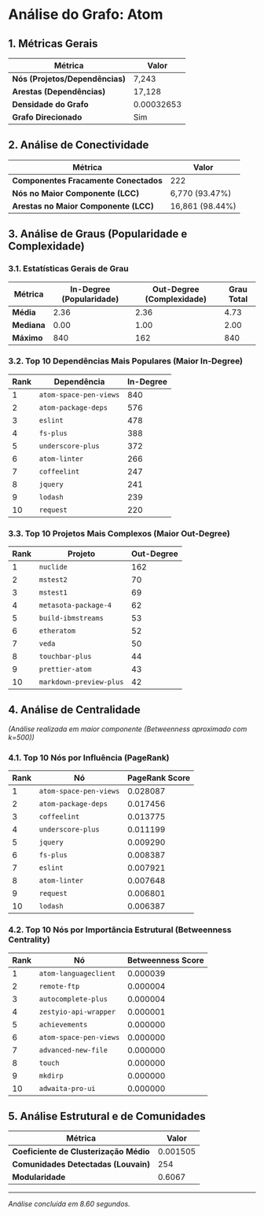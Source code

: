# Análise do Grafo: Atom

## 1. Métricas Gerais
| Métrica | Valor |
|---|---|
| **Nós (Projetos/Dependências)** | 7,243 |
| **Arestas (Dependências)** | 17,128 |
| **Densidade do Grafo** | 0.00032653 |
| **Grafo Direcionado** | Sim |

## 2. Análise de Conectividade
| Métrica | Valor |
|---|---|
| **Componentes Fracamente Conectados** | 222 |
| **Nós no Maior Componente (LCC)** | 6,770 (93.47%) |
| **Arestas no Maior Componente (LCC)** | 16,861 (98.44%) |

## 3. Análise de Graus (Popularidade e Complexidade)
### 3.1. Estatísticas Gerais de Grau
| Métrica | In-Degree (Popularidade) | Out-Degree (Complexidade) | Grau Total |
|---|---|---|---|
| **Média** | 2.36 | 2.36 | 4.73 |
| **Mediana** | 0.00 | 1.00 | 2.00 |
| **Máximo** | 840 | 162 | 840 |

### 3.2. Top 10 Dependências Mais Populares (Maior In-Degree)
| Rank | Dependência | In-Degree |
|---|---|---|
| 1 | `atom-space-pen-views` | 840 |
| 2 | `atom-package-deps` | 576 |
| 3 | `eslint` | 478 |
| 4 | `fs-plus` | 388 |
| 5 | `underscore-plus` | 372 |
| 6 | `atom-linter` | 266 |
| 7 | `coffeelint` | 247 |
| 8 | `jquery` | 241 |
| 9 | `lodash` | 239 |
| 10 | `request` | 220 |

### 3.3. Top 10 Projetos Mais Complexos (Maior Out-Degree)
| Rank | Projeto | Out-Degree |
|---|---|---|
| 1 | `nuclide` | 162 |
| 2 | `mstest2` | 70 |
| 3 | `mstest1` | 69 |
| 4 | `metasota-package-4` | 62 |
| 5 | `build-ibmstreams` | 53 |
| 6 | `etheratom` | 52 |
| 7 | `veda` | 50 |
| 8 | `touchbar-plus` | 44 |
| 9 | `prettier-atom` | 43 |
| 10 | `markdown-preview-plus` | 42 |

## 4. Análise de Centralidade
_(Análise realizada em maior componente (Betweenness aproximado com k=500))_

### 4.1. Top 10 Nós por Influência (PageRank)
| Rank | Nó | PageRank Score |
|---|---|---|
| 1 | `atom-space-pen-views` | 0.028087 |
| 2 | `atom-package-deps` | 0.017456 |
| 3 | `coffeelint` | 0.013775 |
| 4 | `underscore-plus` | 0.011199 |
| 5 | `jquery` | 0.009290 |
| 6 | `fs-plus` | 0.008387 |
| 7 | `eslint` | 0.007921 |
| 8 | `atom-linter` | 0.007648 |
| 9 | `request` | 0.006801 |
| 10 | `lodash` | 0.006387 |

### 4.2. Top 10 Nós por Importância Estrutural (Betweenness Centrality)
| Rank | Nó | Betweenness Score |
|---|---|---|
| 1 | `atom-languageclient` | 0.000039 |
| 2 | `remote-ftp` | 0.000004 |
| 3 | `autocomplete-plus` | 0.000004 |
| 4 | `zestyio-api-wrapper` | 0.000001 |
| 5 | `achievements` | 0.000000 |
| 6 | `atom-space-pen-views` | 0.000000 |
| 7 | `advanced-new-file` | 0.000000 |
| 8 | `touch` | 0.000000 |
| 9 | `mkdirp` | 0.000000 |
| 10 | `adwaita-pro-ui` | 0.000000 |

## 5. Análise Estrutural e de Comunidades
| Métrica | Valor |
|---|---|
| **Coeficiente de Clusterização Médio** | 0.001505 |
| **Comunidades Detectadas (Louvain)** | 254 |
| **Modularidade** | 0.6067 |

---
*Análise concluída em 8.60 segundos.*


